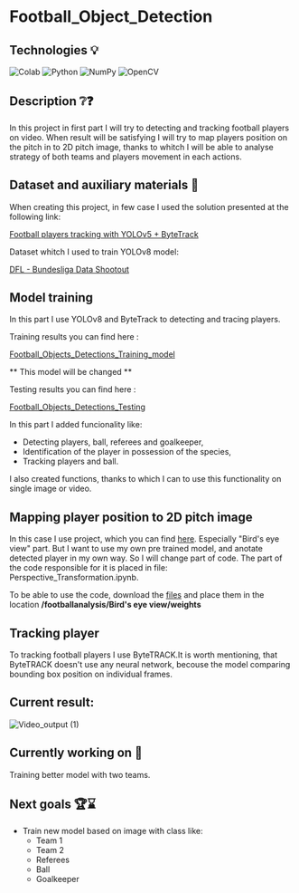 # Football_Object_Detection

## Technologies 💡
![Colab](https://img.shields.io/badge/Colab-F9AB00?style=for-the-badge&logo=googlecolab&color=525252)
![Python](https://img.shields.io/badge/python-3670A0?style=for-the-badge&logo=python&logoColor=ffdd54)
![NumPy](https://img.shields.io/badge/numpy-%23013243.svg?style=for-the-badge&logo=numpy&logoColor=white)
![OpenCV](https://img.shields.io/badge/OpenCV-27338e?style=for-the-badge&logo=OpenCV&logoColor=white)


## Description ❔❓

In this project in first part I will try to detecting and tracking football players on video. 
When result will be satisfying I will try to map players position on the pitch in to 2D pitch image, thanks to whitch I will be able to analyse strategy of both teams
and players movement in each actions.


## Dataset and auxiliary materials 📁

When creating this project, in few case I used the solution presented at the following link:

[Football players tracking with YOLOv5 + ByteTrack](https://github.com/roboflow/notebooks/blob/main/notebooks/how-to-track-football-players.ipynb?ref=blog.roboflow.com)

Dataset whitch I used to train YOLOv8 model:

[DFL - Bundesliga Data Shootout](https://www.kaggle.com/competitions/dfl-bundesliga-data-shootout/data)

## Model training 

In this part I use YOLOv8 and ByteTrack to detecting and tracing players. 

Training results you can find here : 

[Football_Objects_Detections_Training_model](https://github.com/DenyT17/Football_Object_Detection/blob/main/Football_Objects_Detections_Training_model.ipynb)

** This model will be changed ** 

Testing results you can find here : 

[Football_Objects_Detections_Testing](https://github.com/DenyT17/Football_Object_Detection/blob/main/Football_Object_Detection_Testing.ipynb)

In this part I added funcionality like: 
- Detecting players, ball, referees and goalkeeper,
- Identification of the player in possession of the species,
- Tracking players and ball.

I also created functions, thanks to which I can to use this functionality on single image or video.

## Mapping player position to 2D pitch image

In this case I use project, which you can find [here](https://github.com/FootballAnalysis/footballanalysis). Especially "Bird's eye view" part. But I want to use my own pre trained model, and anotate detected player in my own way. So I will change part of code. 
The part of the code responsible for it is placed in file:  Perspective_Transformation.ipynb.

To be able to use the code, download the [files](https://docs.google.com/uc?export=download&id=1EaBmCzl4xnuebfoQnxU1xQgNmBy7mWi2) and place them in the location **/footballanalysis/Bird's eye view/weights**

## Tracking player

To tracking football players I use ByteTRACK.It is worth mentioning, that ByteTRACK doesn't use any neural network, becouse the model comparing bounding box position on individual frames.

## Current result: 


![Video_output (1)](https://user-images.githubusercontent.com/122997699/232571582-478c6cb4-1503-44b6-b4b0-8cac5ed95b3c.gif)


## Currently working on 📝

Training better model with two teams. 


## Next goals 🏆⌛

* Train new model based on image with class like: 
  - Team 1
  - Team 2
  - Referees
  - Ball
  - Goalkeeper



